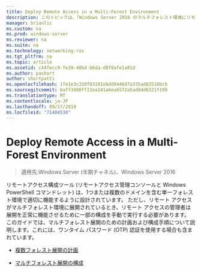 ```yaml
---
title: Deploy Remote Access in a Multi-Forest Environment
description: このトピックは、「Windows Server 2016 のマルチフォレスト環境にリモートアクセスを展開する」の一部です。
manager: brianlic
ms.custom: na
ms.prod: windows-server
ms.reviewer: na
ms.suite: na
ms.technology: networking-ras
ms.tgt_pltfrm: na
ms.topic: article
ms.assetid: c44fecc9-fe39-40bd-b6da-d8f8afe1a01d
ms.author: pashort
author: shortpatti
ms.openlocfilehash: 1fe1e3c33df83101ebdd9446d7a335ad83516bcb
ms.sourcegitcommit: 6aff3d88ff22ea141a6ea6572a5ad8dd6321f199
ms.translationtype: MT
ms.contentlocale: ja-JP
ms.lasthandoff: 09/27/2019
ms.locfileid: "71404530"
---
```

# <a name="deploy-remote-access-in-a-multi-forest-environment"></a>Deploy Remote Access in a Multi-Forest Environment

>適用先:Windows Server (半期チャネル)、Windows Server 2016

リモートアクセス構成ツール (リモートアクセス管理コンソールと Windows PowerShell コマンドレット) は、1つまたは複数のドメインを含む単一フォレスト環境で適切に機能するように設計されています。 ただし、リモート アクセスがマルチフォレスト環境に展開されているとき、リモート アクセスの管理者は展開を正常に機能させるために一部の構成を手動で実行する必要があります。 このガイドでは、マルチフォレスト展開のための計画および構成手順について説明します。これには、ワンタイム パスワード (OTP) 認証を使用する場合も含まれています。  
  
-   [複数フォレスト展開の計画](Plan-a-Multi-Forest-Deployment.md)  
  
-   [マルチフォレスト展開の構成](Configure-a-Multi-Forest-Deployment.md)  
  


